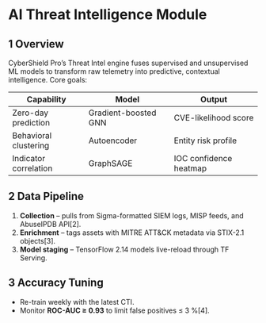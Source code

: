 # AI Threat Intelligence Module

## 1  Overview
CyberShield Pro’s Threat Intel engine fuses supervised and unsupervised ML models to transform raw telemetry into predictive, contextual intelligence. Core goals:

| Capability | Model | Output |
|------------|-------|--------|
| Zero-day prediction | Gradient-boosted GNN | CVE-likelihood score |
| Behavioral clustering | Autoencoder | Entity risk profile |
| Indicator correlation | GraphSAGE | IOC confidence heatmap |

## 2  Data Pipeline
1. **Collection** – pulls from Sigma-formatted SIEM logs, MISP feeds, and AbuseIPDB API[2].  
2. **Enrichment** – tags assets with MITRE ATT&CK metadata via STIX-2.1 objects[3].  
3. **Model staging** – TensorFlow 2.14 models live-reload through TF Serving.  

## 3 Accuracy Tuning
* Re-train weekly with the latest CTI.  
* Monitor **ROC-AUC ≥ 0.93** to limit false positives ≤ 3 %[4].  
